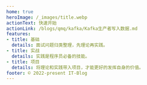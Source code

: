 ```yaml
---
home: true
heroImage: /_images/title.webp
actionText: 快速开始
actionLink: /blogs/qmq/kafka/Kafka生产者写入数据.md
features:
- title: 基础
  details: 面试问题归类整理，先理论再实践。
- title: 实战
  details: 实践是程序员必备的技能。
- title: 项目
  details: 将理论和实践带入项目，才能更好的发挥自身的价值。
footer: © 2022-present IT-Blog
---
```

